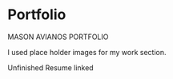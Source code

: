 # Portfolio

MASON AVIANOS PORTFOLIO

I used place holder images for my work section.

Unfinished Resume linked
